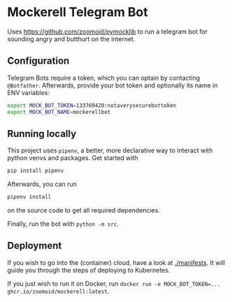 # Mockerell Telegram Bot

Uses <https://github.com/zoomoid/pymocklib> to run a telegram bot for sounding angry and butthurt on the internet.

## Configuration

Telegram Bots require a token, which you can optain by contacting `@Botfather`. Afterwards, provide your bot token and optionally its name in ENV variables:

```bash
export MOCK_BOT_TOKEN=133769420:notaverysecurebottoken
export MOCK_BOT_NAME=mockerellbot
```

## Running locally

This project uses `pipenv`, a better, more declarative way to interact with python venvs and packages. Get started with

```bash
pip install pipenv
```

Afterwards, you can run

```bash
pipenv install
```

on the source code to get all required dependencies.

Finally, run the bot with `python -m src`.

## Deployment

If you wish to go into the (container) cloud, have a look at [./manifests](./manifests/README.md). It will guide you through the steps of deploying to
Kubernetes. 

If you just wish to run it on Docker, run `docker run -e MOCK_BOT_TOKEN=... ghcr.io/zoomoid/mockerell:latest`.
